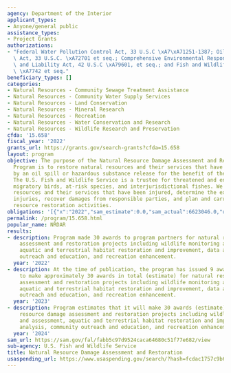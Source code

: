 ```yaml
---
agency: Department of the Interior
applicant_types:
- Anyone/general public
assistance_types:
- Project Grants
authorizations:
- "Federal Water Pollution Control Act, 33 U.S.C \xA7\xA71251-1387; Oil Pollution\
  \ Act, 33 U.S.C. \xA72701 et seq.; Comprehensive Environmental Response, Compensation\
  \ and Liability Act, 42 U.S.C \xA79601, et seq.; and Fish and Wildlife Act, 16 U.S.C\
  \ \xA7742 et seq."
beneficiary_types: []
categories:
- Natural Resources - Community Sewage Treatment Assistance
- Natural Resources - Community Water Supply Services
- Natural Resources - Land Conservation
- Natural Resources - Mineral Research
- Natural Resources - Recreation
- Natural Resources - Water Conservation and Research
- Natural Resources - Wildlife Research and Preservation
cfda: '15.658'
fiscal_year: '2022'
grants_url: https://grants.gov/search-grants?cfda=15.658
layout: program
objective: The purpose of the Natural Resource Damage Assessment and Restoration (NRDAR)
  Program is to restore natural resources and their services that have been injured
  by an oil spill or hazardous substance release for the benefit of the American people.
  The U.S. Fish and Wildlife Service is a trustee for threatened and endangered species,
  migratory birds, at-risk species, and interjurisdictional fishes. We identify natural
  resources and their services that have been injured, determine the extent of the
  injuries, recover damages from responsible parties, and plan and carry out natural
  resource restoration activities.
obligations: '[{"x":"2022","sam_estimate":0.0,"sam_actual":6623046.0,"usa_spending_actual":6836564.25},{"x":"2023","sam_estimate":7999997.0,"sam_actual":0.0,"usa_spending_actual":8100483.39},{"x":"2024","sam_estimate":7999999.0,"sam_actual":0.0,"usa_spending_actual":0.0}]'
permalink: /program/15.658.html
popular_name: NRDAR
results:
- description: Program made 30 awards to program partners for natural resource damage
    assessment and restoration projects including wildlife monitoring and assessment,
    aquatic and terrestrial habitat restoration and improvement, data analysis, community
    outreach and education, and recreation enhancement.
  year: '2022'
- description: At the time of publication, the program has issued 9 awards and expects
    to make approximately 30 awards in total (estimate) for natural resource damage
    assessment and restoration projects including wildlife monitoring and assessment,
    aquatic and terrestrial habitat restoration and improvement, data analysis, community
    outreach and education, and recreation enhancement.
  year: '2023'
- description: Program estimates that it will make 30 awards (estimate) for natural
    resource damage assessment and restoration projects including wildlife monitoring
    and assessment, aquatic and terrestrial habitat restoration and improvement, data
    analysis, community outreach and education, and recreation enhancement.
  year: '2024'
sam_url: https://sam.gov/fal/fabb5c97d9524caca64680c51f77e682/view
sub-agency: U.S. Fish and Wildlife Service
title: Natural Resource Damage Assessment and Restoration
usaspending_url: https://www.usaspending.gov/search/?hash=fcdac1757c9b6d9a929b05e9602d94fe
---
```

